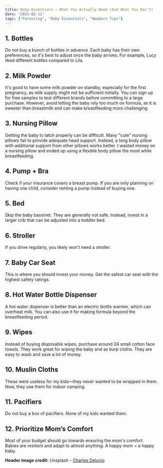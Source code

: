 ```yaml
---
title: Baby Essentials – What You Actually Need (And What You Don't)
date: "2025-02-11"
tags: ["Parenting", "Baby Essentials", "Newborn Tips"]
---
```


## 1. Bottles  
Do not buy a bunch of bottles in advance. Each baby has their own preferences, so it's best to adjust once the baby arrives. For example, Lucy liked different bottles compared to Lila.  

## 2. Milk Powder  
It's good to have some milk powder on standby, especially for the first pregnancy, as milk supply might not be sufficient initially. You can sign up for free samples to test different brands before committing to a large purchase. However, avoid letting the baby rely too much on formula, as it is sweeter than breastmilk and can make breastfeeding more challenging.  

## 3. Nursing Pillow  
Getting the baby to latch properly can be difficult. Many "cute" nursing pillows fail to provide adequate head support. Instead, a long body pillow with additional support from other pillows works better. I wasted money on a nursing pillow and ended up using a flexible body pillow the most while breastfeeding.  

## 4. Pump + Bra  
Check if your insurance covers a breast pump. If you are only planning on having one child, consider renting a pump instead of buying one.  

## 5. Bed  
Skip the baby bassinet. They are generally not safe. Instead, invest in a larger crib that can be adjusted into a toddler bed.  

## 6. Stroller  
If you drive regularly, you likely won't need a stroller.  

## 7. Baby Car Seat  
This is where you should invest your money. Get the safest car seat with the highest safety ratings.  

## 8. Hot Water Bottle Dispenser  
A hot water dispenser is better than an electric bottle warmer, which can overheat milk. You can also use it for making formula beyond the breastfeeding period.  

## 9. Wipes  
Instead of buying disposable wipes, purchase around 24 small cotton face towels. They work great for wiping the baby and as burp cloths. They are easy to wash and save a lot of money.  

## 10. Muslin Cloths  
These were useless for my kids—they never wanted to be wrapped in them. Now, they use them for indoor camping.  

## 11. Pacifiers  
Do not buy a box of pacifiers. None of my kids wanted them.  

## 12. Prioritize Mom’s Comfort  
Most of your budget should go towards ensuring the mom's comfort. Babies are resilient and adapt to almost anything. A happy mom = a happy baby.  

**Header image credit:** Unsplash - [Charles Deluvio](https://unsplash.com/@charlesdeluvio)
